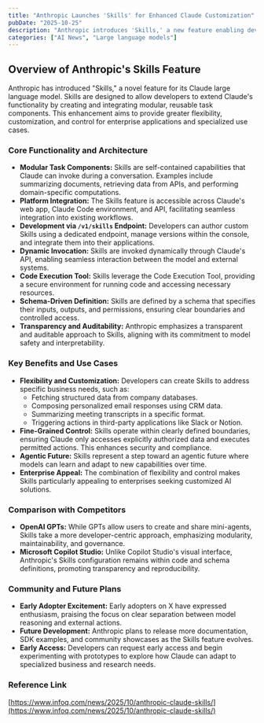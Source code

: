 ```yaml
---
title: "Anthropic Launches 'Skills' for Enhanced Claude Customization"
pubDate: "2025-10-25"
description: "Anthropic introduces 'Skills,' a new feature enabling developers to extend Claude's capabilities with modular, reusable task components for specialized applications."
categories: ["AI News", "Large language models"]
---
```


## Overview of Anthropic's Skills Feature

Anthropic has introduced "Skills," a novel feature for its Claude large language model. Skills are designed to allow developers to extend Claude's functionality by creating and integrating modular, reusable task components. This enhancement aims to provide greater flexibility, customization, and control for enterprise applications and specialized use cases.

### Core Functionality and Architecture

*   **Modular Task Components:** Skills are self-contained capabilities that Claude can invoke during a conversation. Examples include summarizing documents, retrieving data from APIs, and performing domain-specific computations.
*   **Platform Integration:** The Skills feature is accessible across Claude's web app, Claude Code environment, and API, facilitating seamless integration into existing workflows.
*   **Development via `/v1/skills` Endpoint:** Developers can author custom Skills using a dedicated endpoint, manage versions within the console, and integrate them into their applications.
*   **Dynamic Invocation:** Skills are invoked dynamically through Claude's API, enabling seamless interaction between the model and external systems.
*   **Code Execution Tool:** Skills leverage the Code Execution Tool, providing a secure environment for running code and accessing necessary resources.
*   **Schema-Driven Definition:** Skills are defined by a schema that specifies their inputs, outputs, and permissions, ensuring clear boundaries and controlled access.
*   **Transparency and Auditability:** Anthropic emphasizes a transparent and auditable approach to Skills, aligning with its commitment to model safety and interpretability.

### Key Benefits and Use Cases

*   **Flexibility and Customization:** Developers can create Skills to address specific business needs, such as:
    *   Fetching structured data from company databases.
    *   Composing personalized email responses using CRM data.
    *   Summarizing meeting transcripts in a specific format.
    *   Triggering actions in third-party applications like Slack or Notion.
*   **Fine-Grained Control:** Skills operate within clearly defined boundaries, ensuring Claude only accesses explicitly authorized data and executes permitted actions. This enhances security and compliance.
*   **Agentic Future:**  Skills represent a step toward an agentic future where models can learn and adapt to new capabilities over time.
*   **Enterprise Appeal:** The combination of flexibility and control makes Skills particularly appealing to enterprises seeking customized AI solutions.

### Comparison with Competitors

*   **OpenAI GPTs:** While GPTs allow users to create and share mini-agents, Skills take a more developer-centric approach, emphasizing modularity, maintainability, and governance.
*   **Microsoft Copilot Studio:**  Unlike Copilot Studio's visual interface, Anthropic's Skills configuration remains within code and schema definitions, promoting transparency and reproducibility.

### Community and Future Plans

*   **Early Adopter Excitement:** Early adopters on X have expressed enthusiasm, praising the focus on clear separation between model reasoning and external actions.
*   **Future Development:** Anthropic plans to release more documentation, SDK examples, and community showcases as the Skills feature evolves.
*   **Early Access:** Developers can request early access and begin experimenting with prototypes to explore how Claude can adapt to specialized business and research needs.

### Reference Link

[https://www.infoq.com/news/2025/10/anthropic-claude-skills/](https://www.infoq.com/news/2025/10/anthropic-claude-skills/)